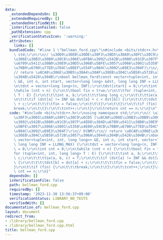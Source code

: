 ```yaml
---
data:
  _extendedDependsOn: []
  _extendedRequiredBy: []
  _extendedVerifiedWith: []
  _isVerificationFailed: false
  _pathExtension: cpp
  _verificationStatusIcon: ':warning:'
  attributes:
    links: []
  bundledCode: "#line 1 \"bellman_ford.cpp\"\n#include <bits/stdc++.h>\r\nusing namespace\
    \ std;\r\n\r\n// \u30D9\u30EB\u30DE\u30F3\u30D5\u30A9\u30FC\u30C9\u6CD5 (\u8CA0\
    \u306E\u30B3\u30B9\u30C8\u306E\u8FBA\u3092\u542B\u3080\u91CD\u307F\u4ED8\u304D\
    \u6709\u5411\u30B0\u30E9\u30D5\u306B\u5BFE\u3057\u3066\u3001\u5358\u4E00\u59CB\
    \u70B9\u6700\u77ED\u7D4C\u8DEF\u554F\u984C\u3092\u89E3\u304F)\r\n// O(NM)\r\n\
    // return \u8CA0\u306E\u30B5\u30A4\u30AF\u30EB\u304C\u5B58\u5728\u3057\u306A\u3044\
    \u304B\u5426\u304B\r\nbool bellman_ford(const vector<tuple<int, int, long long>>\
    \ &E, int n, int start, vector<long long> &dst, long long INF = LLONG_MAX) {\r\
    \n\tdst = vector<long long>(n, INF);\r\n\tdst[start] = 0;\r\n\tint cnt = 0;\r\n\
    \twhile (cnt < n) {\r\n\t\tbool fin = true;\r\n\t\tfor (tuple<int, int, long long>\
    \ T : E) {\r\n\t\t\tint a, b;\r\n\t\t\tlong long c;\r\n\t\t\ttie(a, b, c) = T;\r\
    \n\t\t\tif (dst[a] != INF && dst[a] + c < dst[b]) {\r\n\t\t\t\tdst[b] = dst[a]\
    \ + c;\r\n\t\t\t\tfin = false;\r\n\t\t\t}\r\n\t\t}\r\n\t\tif (fin) {\r\n\t\t\t\
    break;\r\n\t\t}\r\n\t\tcnt++;\r\n\t}\r\n\treturn cnt == n;\r\n}\n"
  code: "#include <bits/stdc++.h>\r\nusing namespace std;\r\n\r\n// \u30D9\u30EB\u30DE\
    \u30F3\u30D5\u30A9\u30FC\u30C9\u6CD5 (\u8CA0\u306E\u30B3\u30B9\u30C8\u306E\u8FBA\
    \u3092\u542B\u3080\u91CD\u307F\u4ED8\u304D\u6709\u5411\u30B0\u30E9\u30D5\u306B\
    \u5BFE\u3057\u3066\u3001\u5358\u4E00\u59CB\u70B9\u6700\u77ED\u7D4C\u8DEF\u554F\
    \u984C\u3092\u89E3\u304F)\r\n// O(NM)\r\n// return \u8CA0\u306E\u30B5\u30A4\u30AF\
    \u30EB\u304C\u5B58\u5728\u3057\u306A\u3044\u304B\u5426\u304B\r\nbool bellman_ford(const\
    \ vector<tuple<int, int, long long>> &E, int n, int start, vector<long long> &dst,\
    \ long long INF = LLONG_MAX) {\r\n\tdst = vector<long long>(n, INF);\r\n\tdst[start]\
    \ = 0;\r\n\tint cnt = 0;\r\n\twhile (cnt < n) {\r\n\t\tbool fin = true;\r\n\t\t\
    for (tuple<int, int, long long> T : E) {\r\n\t\t\tint a, b;\r\n\t\t\tlong long\
    \ c;\r\n\t\t\ttie(a, b, c) = T;\r\n\t\t\tif (dst[a] != INF && dst[a] + c < dst[b])\
    \ {\r\n\t\t\t\tdst[b] = dst[a] + c;\r\n\t\t\t\tfin = false;\r\n\t\t\t}\r\n\t\t\
    }\r\n\t\tif (fin) {\r\n\t\t\tbreak;\r\n\t\t}\r\n\t\tcnt++;\r\n\t}\r\n\treturn\
    \ cnt == n;\r\n}"
  dependsOn: []
  isVerificationFile: false
  path: bellman_ford.cpp
  requiredBy: []
  timestamp: '2023-11-30 13:56:37+09:00'
  verificationStatus: LIBRARY_NO_TESTS
  verifiedWith: []
documentation_of: bellman_ford.cpp
layout: document
redirect_from:
- /library/bellman_ford.cpp
- /library/bellman_ford.cpp.html
title: bellman_ford.cpp
---
```

